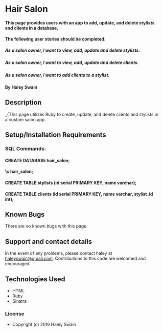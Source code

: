 # Hair Salon

#### This page provides users with an app to add, update, and delete stylists and clients in a database.

#### The following user stories should be completed:

##### As a salon owner, I want to view, add, update and delete stylists.
##### As a salon owner, I want to view, add, update and delete clients.
##### As a salon owner, I want to add clients to a stylist.

#### By Haley Swain

## Description

_{This page utilizes Ruby to create, update, and delete clients and stylists in a custom salon app.

## Setup/Installation Requirements
### SQL Commands:
#### CREATE DATABASE hair_salon;
#### \c hair_salon;
#### CREATE TABLE stylists (id serial PRIMARY KEY, name varchar);
#### CREATE TABLE clients (id serial PRIMARY KEY, name varchar, stylist_id int);

## Known Bugs

There are no known bugs with this page.

## Support and contact details

In the event of any problems, please contact haley at haleyswain@gmail.com. Contributions to this code are welcomed and encouraged.

## Technologies Used
* HTML
* Ruby
* Sinatra


### License

* Copyright (c) 2016 Haley Swain
